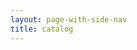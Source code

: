 ```yaml
---
layout: page-with-side-nav
title: catalog
---
```


<div data-include="https://melsk-r.github.io/ODS-Open-Raadsinformatie/v.1.1.0/Catalogus03-2021.html"></div>
